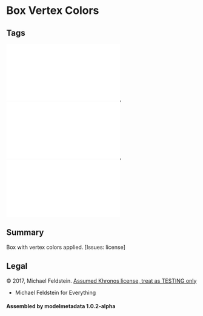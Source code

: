 # Box Vertex Colors

## Tags

![core](../../Models-core.md), ![issues](../../Models-issues.md), ![testing](../../Models-testing.md)

## Summary

Box with vertex colors applied. [Issues: license]

## Legal

&copy; 2017, Michael Feldstein. [Assumed Khronos license, treat as TESTING only]()

 - Michael Feldstein for Everything

#### Assembled by modelmetadata 1.0.2-alpha